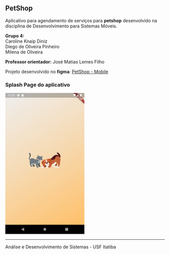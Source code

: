 ## **PetShop**

Aplicativo para agendamento de serviços para **petshop** desenvolvido na disciplina de Desenvolvimento para Sistemas Móveis.

**Grupo 4:** <br>
         Caroline Knaip Diniz <br>
         Diego de Oliveira Pinheiro <br>
         Milena de Oliveira 

**Professor orientador:** José Matias Lemes Filho

Projeto desenvolvido no **figma**: [PetShop - Mobile](https://www.figma.com/file/CDfhEDngnpQmsR6SYw2ztT/Mobile-PetShop?node-id=0%3A1)


### **Splash Page do aplicativo**
<img src="./Screenshots/splash.png" alt="Splash" width="250" />

___
Análise e Desenvolvimento de Sistemas - USF Itatiba 
